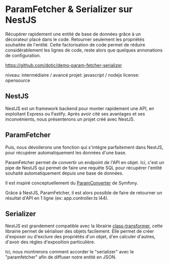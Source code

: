 # ParamFetcher & Serializer sur NestJS

Récupérer rapidement une entité de base de données grâce à un décorateur placé dans le code.
Retourner seulement les propriétés souhaitée de l'entité.
Cette factorisation de code permet de réduire considérablement les lignes de code, reste alors que quelques annonations de configuration.

https://github.com/dotic/demo-param-fetcher-serializer

niveau: intermédiaire / avancé
projet: javascript / nodejs
license: opensource

## NestJS
NestJS est un framework backend pour monter rapidement une API,
en exploitant Express ou Fastify.
Après avoir cité ses avantages et ses inconvénients, nous présenterons un projet créé avec NestJS.

## ParamFetcher
Puis, nous dévoilerons une fonction qui s'intègre parfaitement dans NestJS, pour récupérer automatiquement les données d'une base.

ParamFetcher permet de convertir un endpoint de l'API en objet.
Ici, c'est un pipe de NestJS qui permet de faire une requête SQL pour récupérer l'entité souhaité automatiquement depuis une base de données.
 
Il est inspiré conceptuellement du [ParamConverter](https://symfony.com/bundles/SensioFrameworkExtraBundle/current/annotations/converters.html) de Symfony.

Grâce à NestJS, ParamFetcher, il est alors possible de faire de retourner un résultat d'API en 1 ligne (ex: app.controller.ts l44).

## Serializer
NestJS est grandement compatible avec la librairie [class-transformer](https://github.com/typestack/class-transformer), cette librairie permet de sérialiser des objets facilement.
Elle permet de créer d'exposer ou d'exclure des propriétés d'un objet, d'en calculer d'autres, d'avoir des règles d'exposition particulière.

Ici, nous montrerons comment accorder le "serializer" avec le "paramfetcher" afin de diffuser notre entité en JSON.
